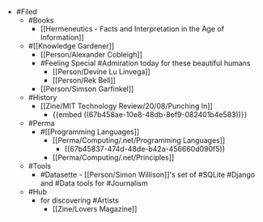 - #Filed
	- #Books
		- [[Hermeneutics - Facts and Interpretation in the Age of Information]]
	- #[[Knowledge Gardener]]
		- [[Person/Alexander Cobleigh]]
		- #Feeling Special #Admiration today for these beautiful humans
			- [[Person/Devine Lu Linvega]]
			- [[Person/Rek Bell]]
		- [[Person/Simson Garfinkel]]
	- #History
		- [[Zine/MIT Technology Review/20/08/Punching In]]
			- {{embed ((67b458ae-10e8-48db-8ef9-082401b4e583))}}
	- #Perma
		- #[[Programming Languages]]
			- [[Perma/Computing/.net/Programming Languages]]
				- ((67b45837-474d-48de-b42a-456660d090f5))
			- [[Perma/Computing/.net/Principles]]
	- #Tools
		- #Datasette - [[Person/Simon Willison]]'s set of #SQLite #Django and #Data tools for #Journalism
	- #Hub
		- for discovering #Artists
			- [[Zine/Lovers Magazine]]